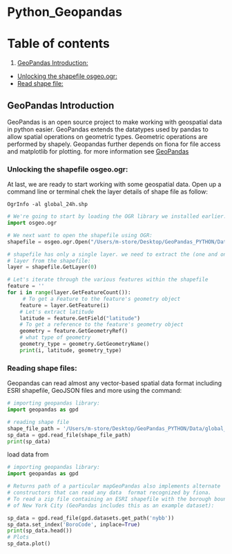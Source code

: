 # Python_Geopandas
# Table of contents
1. [GeoPandas Introduction:](#introduction)
- [Unlocking the shapefile osgeo.ogr:](#un)
- [Read shape file:](#read)



## GeoPandas Introduction <a name="introduction"></a>
GeoPandas is an open source project to make working with geospatial data in python easier. GeoPandas extends the datatypes used by pandas to allow spatial operations on geometric types. Geometric operations are performed by shapely. Geopandas further depends on fiona for file access and matplotlib for plotting.
for more information see [GeoPandas](https://geopandas.org/)

### Unlocking the shapefile osgeo.ogr: <a name="un"></a>
At last, we are ready to start working with some geospatial data. Open up a command line or terminal
chek the layer details of shape file as follow:
```shel
OgrInfo -al global_24h.shp
``` 
```python
# We're going to start by loading the OGR library we installed earlier:
import osgeo.ogr

# We next want to open the shapefile using OGR:
shapefile = osgeo.ogr.Open("/Users/m-store/Desktop/GeoPandas_PYTHON/Data/global_24h.shp")

# shapefile has only a single layer. we need to extract the (one and only)
# layer from the shapefile:
layer = shapefile.GetLayer(0)

# Let's iterate through the various features within the shapefile
feature = ''
for i in range(layer.GetFeatureCount()):
     # To get a Feature to the feature's geometry object
    feature = layer.GetFeature(i)
    # Let's extract latitude
    latitude = feature.GetField("latitude")
    # To get a reference to the feature's geometry object
    geometry = feature.GetGeometryRef()
    # what type of geometry
    geometry_type = geometry.GetGeometryName()
    print(i, latitude, geometry_type)


```

### Reading shape files: <a name="read"></a>
Geopandas can read almost any vector-based spatial data format including ESRI shapefile, GeoJSON files and more using the command:

```python
# importing geopandas library:
import geopandas as gpd

# reading shape file
shape_file_path = '/Users/m-store/Desktop/GeoPandas_PYTHON/Data/global_24h.shp'
sp_data = gpd.read_file(shape_file_path)
print(sp_data)
```
load data from 
```python
# importing geopandas library:
import geopandas as gpd

# Returns path of a particular mapGeoPandas also implements alternate
# constructors that can read any data  format recognized by fiona.
# To read a zip file containing an ESRI shapefile with the borough boundaries
# of New York City (GeoPandas includes this as an example dataset):

sp_data = gpd.read_file(gpd.datasets.get_path('nybb'))
sp_data.set_index('BoroCode', inplace=True)
print(sp_data.head())
# Plots
sp_data.plot()

```

